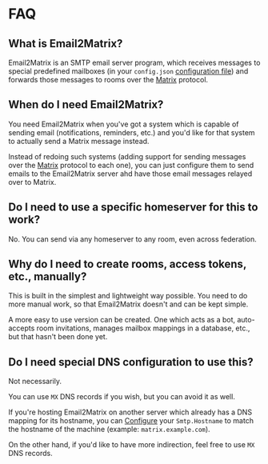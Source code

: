 # FAQ

## What is Email2Matrix?

Email2Matrix is an SMTP email server program, which receives messages to special predefined mailboxes (in your `config.json` [configuration file](./configuration.md)) and forwards those messages to rooms over the [Matrix](https://matrix.org) protocol.


## When do I need Email2Matrix?

You need Email2Matrix when you've got a system which is capable of sending email (notifications, reminders, etc.) and you'd like for that system to actually send a Matrix message instead.

Instead of redoing such systems (adding support for sending messages over the [Matrix](https://matrix.org) protocol to each one), you can just configure them to send emails to the Email2Matrix server ahd have those email messages relayed over to Matrix.


## Do I need to use a specific homeserver for this to work?

No. You can send via any homeserver to any room, even across federation.


## Why do I need to create rooms, access tokens, etc., manually?

This is built in the simplest and lightweight way possible.
You need to do more manual work, so that Email2Matrix doesn't and can be kept simple.

A more easy to use version can be created.
One which acts as a bot, auto-accepts room invitations, manages mailbox mappings in a database, etc., but that hasn't been done yet.


## Do I need special DNS configuration to use this?

Not necessarily.

You can use `MX` DNS records if you wish, but you can avoid it as well.

If you're hosting Email2Matrix on another server which already has a DNS mapping for its hostname, you can [Configure](configuration.md) your `Smtp.Hostname` to match the hostname of the machine (example: `matrix.example.com`).

On the other hand, if you'd like to have more indirection, feel free to use `MX` DNS records.
